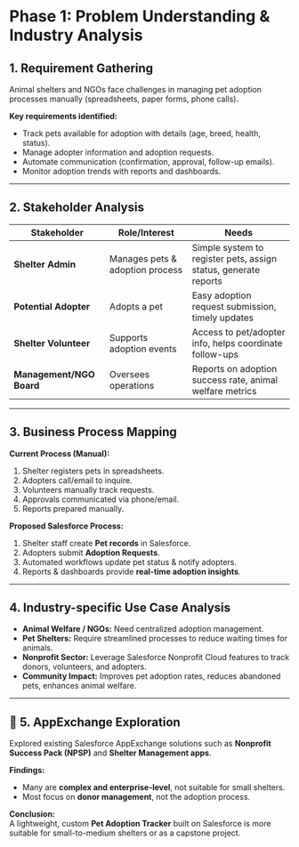 #  Phase 1: Problem Understanding & Industry Analysis  

## 1. Requirement Gathering  
Animal shelters and NGOs face challenges in managing pet adoption processes manually (spreadsheets, paper forms, phone calls).  

**Key requirements identified:**  
- Track pets available for adoption with details (age, breed, health, status).  
- Manage adopter information and adoption requests.  
- Automate communication (confirmation, approval, follow-up emails).  
- Monitor adoption trends with reports and dashboards.  

---

## 2. Stakeholder Analysis  
| Stakeholder        | Role/Interest | Needs |
|--------------------|---------------|-------|
| **Shelter Admin**  | Manages pets & adoption process | Simple system to register pets, assign status, generate reports |
| **Potential Adopter** | Adopts a pet | Easy adoption request submission, timely updates |
| **Shelter Volunteer** | Supports adoption events | Access to pet/adopter info, helps coordinate follow-ups |
| **Management/NGO Board** | Oversees operations | Reports on adoption success rate, animal welfare metrics |

---

##  3. Business Process Mapping  

**Current Process (Manual):**  
1. Shelter registers pets in spreadsheets.  
2. Adopters call/email to inquire.  
3. Volunteers manually track requests.  
4. Approvals communicated via phone/email.  
5. Reports prepared manually.  

**Proposed Salesforce Process:**  
1. Shelter staff create **Pet records** in Salesforce.  
2. Adopters submit **Adoption Requests**.  
3. Automated workflows update pet status & notify adopters.  
4. Reports & dashboards provide **real-time adoption insights**.  

---

##  4. Industry-specific Use Case Analysis  
- **Animal Welfare / NGOs:** Need centralized adoption management.  
- **Pet Shelters:** Require streamlined processes to reduce waiting times for animals.  
- **Nonprofit Sector:** Leverage Salesforce Nonprofit Cloud features to track donors, volunteers, and adopters.  
- **Community Impact:** Improves pet adoption rates, reduces abandoned pets, enhances animal welfare.  

---

## 📌 5. AppExchange Exploration  
Explored existing Salesforce AppExchange solutions such as **Nonprofit Success Pack (NPSP)** and **Shelter Management apps**.  

**Findings:**  
- Many are **complex and enterprise-level**, not suitable for small shelters.  
- Most focus on **donor management**, not the adoption process.  

**Conclusion:**  
A lightweight, custom **Pet Adoption Tracker** built on Salesforce is more suitable for small-to-medium shelters or as a capstone project.  
